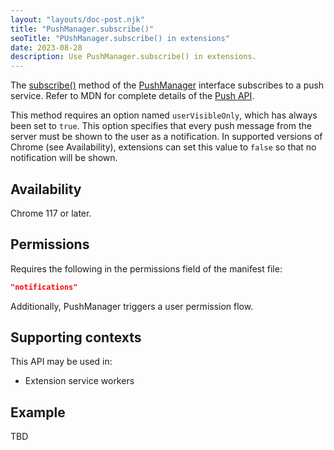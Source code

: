 ```yaml
---
layout: "layouts/doc-post.njk"
title: "PushManager.subscribe()"
seoTitle: "PUshManager.subscribe() in extensions"
date: 2023-08-28
description: Use PushManager.subscribe() in extensions.
---
```


The [subscribe()](https://developer.mozilla.org/docs/Web/API/PushManager/subscribe) method of the [PushManager](https://developer.mozilla.org/docs/Web/API/PushManager) interface subscribes to a push service. Refer to MDN for complete details of the [Push API](https://developer.mozilla.org/docs/Web/API/Push_API).

This method requires an option named `userVisibleOnly`, which has always been set to `true`. This option specifies that every push message from the server must be shown to the user as a notification. In supported versions of Chrome (see Availability), extensions can set this value to `false` so that no notification will be shown.


## Availability

Chrome 117 or later.

## Permissions

Requires the following in the permissions field of the manifest file:

```json
"notifications"
```

Additionally, PushManager triggers a user permission flow.

## Supporting contexts

This API may be used in:

* Extension service workers

## Example

TBD
